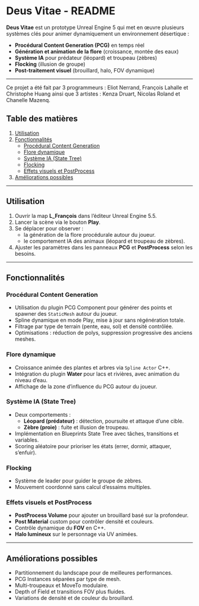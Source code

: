 # Deus Vitae - README

**Deus Vitae** est un prototype Unreal Engine 5 qui met en œuvre plusieurs systèmes clés pour animer dynamiquement un environnement désertique :

- **Procédural Content Generation (PCG)** en temps réel
- **Génération et animation de la flore** (croissance, montée des eaux)
- **Système IA** pour prédateur (léopard) et troupeau (zèbres)
- **Flocking** (illusion de groupe)
- **Post-traitement visuel** (brouillard, halo, FOV dynamique)

---
Ce projet a été fait par 3 programmeurs : Eliot Nerrand, François Lahalle et Christophe Huang ainsi que 3 artistes : Kenza Druart, Nicolas Roland et Chanelle Mazenq.


## Table des matières
1. [Utilisation](#utilisation)
2. [Fonctionnalités](#fonctionnalit%C3%A9s)
   - [Procédural Content Generation](#proc%C3%A9dural-content-generation)
   - [Flore dynamique](#flore-dynamique)
   - [Système IA (State Tree)](#syst%C3%A8me-ia-state-tree)
   - [Flocking](#flocking)
   - [Effets visuels et PostProcess](#effets-visuels-et-postprocess)
3. [Améliorations possibles](#am%C3%A9liorations-possibles)

---

## Utilisation
1. Ouvrir la map **L_François** dans l’éditeur Unreal Engine 5.5.
2. Lancer la scène via le bouton **Play**.
3. Se déplacer pour observer :
   - la génération de la flore procédurale autour du joueur.
   - le comportement IA des animaux (léopard et troupeau de zèbres).
4. Ajuster les paramètres dans les panneaux **PCG** et **PostProcess** selon les besoins.

---

## Fonctionnalités

### Procédural Content Generation
- Utilisation du plugin PCG Component pour générer des points et spawner des `StaticMesh` autour du joueur.
- Spline dynamique en mode Play, mise à jour sans régénération totale.
- Filtrage par type de terrain (pente, eau, sol) et densité contrôlée.
- Optimisations : réduction de polys, suppression progressive des anciens meshes.

### Flore dynamique
- Croissance animée des plantes et arbres via `Spline Actor` C++.
- Intégration du plugin **Water** pour lacs et rivières, avec animation du niveau d’eau.
- Affichage de la zone d’influence du PCG autour du joueur.

### Système IA (State Tree)
- Deux comportements :
  - **Léopard (prédateur)** : détection, poursuite et attaque d’une cible.
  - **Zèbre (proie)** : fuite et illusion de troupeau.
- Implémentation en Blueprints State Tree avec tâches, transitions et variables.
- Scoring aléatoire pour prioriser les états (errer, dormir, attaquer, s’enfuir).

### Flocking
- Système de leader pour guider le groupe de zèbres.
- Mouvement coordonné sans calcul d’essaims multiples.

### Effets visuels et PostProcess
- **PostProcess Volume** pour ajouter un brouillard basé sur la profondeur.
- **Post Material** custom pour contrôler densité et couleurs.
- Contrôle dynamique du **FOV** en C++.
- **Halo lumineux** sur le personnage via UV animées.

---

## Améliorations possibles
- Partitionnement du landscape pour de meilleures performances.
- PCG Instances séparées par type de mesh.
- Multi-troupeaux et MoveTo modulaire.
- Depth of Field et transitions FOV plus fluides.
- Variations de densité et de couleur du brouillard.
